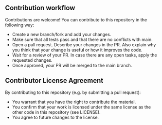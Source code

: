 ## Contribution workflow

Contributions are welcome!
You can contribute to this repository in the following way:

- Create a new branch/fork and add your changes.
- Make sure that all tests pass and that there are no conflicts with main.
- Open a pull request. Describe your changes in the PR. Also explain why you think that your change is useful or how it improves the code.
- Wait for a review of your PR. In case there are any open tasks, apply the requested changes.
- Once approved, your PR will be merged to the main branch.

## Contributor License Agreement

By contributing to this repository (e.g. by submitting a pull request):

- You warrant that you have the right to contribute the material.
- You confirm that your work is licensed under the same license as the other code in this repository (see LICENSE).
- You agree to future changes to the license.
